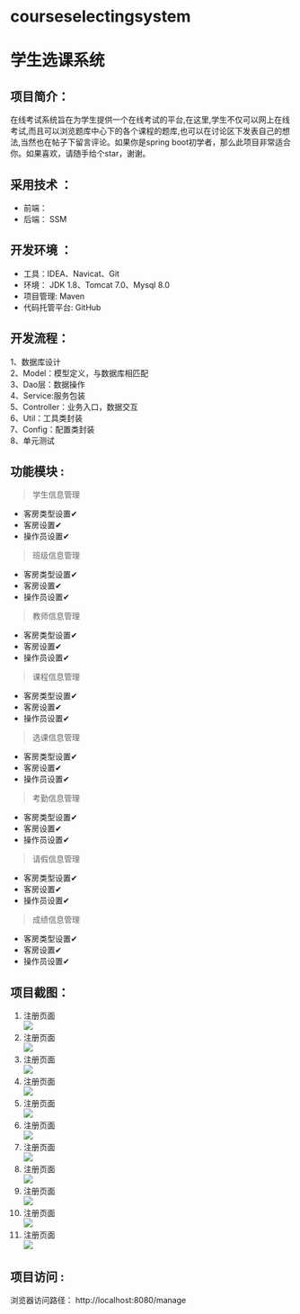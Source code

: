 # courseselectingsystem

# 学生选课系统

## 项目简介：

在线考试系统旨在为学生提供一个在线考试的平台,在这里,学生不仅可以网上在线考试,而且可以浏览题库中心下的各个课程的题库,也可以在讨论区下发表自己的想法,当然也在帖子下留言评论。如果你是spring boot初学者，那么此项目非常适合你。如果喜欢，请随手给个star，谢谢。

## 采用技术 ： 
- 前端：
- 后端： SSM

## 开发环境 ：
- 工具：IDEA、Navicat、Git
- 环境： JDK 1.8、Tomcat 7.0、Mysql 8.0
- 项目管理: Maven
- 代码托管平台: GitHub

## 开发流程：  
1、数据库设计  
2、Model：模型定义，与数据库相匹配  
3、Dao层：数据操作  
4、Service:服务包装  
5、Controller：业务入口，数据交互   
6、Util：工具类封装   
7、Config：配置类封装    
8、单元测试    


## 功能模块 :  

> 学生信息管理  
 - 客房类型设置✔
 - 客房设置✔
 - 操作员设置✔
> 班级信息管理
 - 客房类型设置✔
 - 客房设置✔
 - 操作员设置✔
> 教师信息管理
 - 客房类型设置✔
 - 客房设置✔
 - 操作员设置✔
> 课程信息管理
 - 客房类型设置✔
 - 客房设置✔
 - 操作员设置✔
> 选课信息管理
 - 客房类型设置✔
 - 客房设置✔
 - 操作员设置✔
> 考勤信息管理
 - 客房类型设置✔
 - 客房设置✔
 - 操作员设置✔
> 请假信息管理
 - 客房类型设置✔
 - 客房设置✔
 - 操作员设置✔
> 成绩信息管理
 - 客房类型设置✔
 - 客房设置✔
 - 操作员设置✔

## 项目截图：
1. 注册页面  
![](https://img-blog.csdnimg.cn/20210316144932706.png?x-oss-process=image/watermark,type_ZmFuZ3poZW5naGVpdGk,shadow_10,text_aHR0cHM6Ly9ibG9nLmNzZG4ubmV0L3dlaXhpbl80MzU0ODMxMA==,size_16,color_FFFFFF,t_70#pic_center)
2. 注册页面  
![](https://img-blog.csdnimg.cn/20210316145656968.jpg?x-oss-process=image/watermark,type_ZmFuZ3poZW5naGVpdGk,shadow_10,text_aHR0cHM6Ly9ibG9nLmNzZG4ubmV0L3dlaXhpbl80MzU0ODMxMA==,size_16,color_FFFFFF,t_70#pic_center)
3. 注册页面  
![](https://gitee.com/ZeroWdd/studentmanager/raw/master/项目截图/3.png)
4. 注册页面  
![](https://gitee.com/ZeroWdd/studentmanager/raw/master/项目截图/4.png)
5. 注册页面  
![](https://gitee.com/ZeroWdd/studentmanager/raw/master/项目截图/5.png)
6. 注册页面  
![](https://gitee.com/ZeroWdd/studentmanager/raw/master/项目截图/6.jpg)
7. 注册页面  
![](https://gitee.com/ZeroWdd/studentmanager/raw/master/项目截图/7.jpg)
8. 注册页面  
![](https://gitee.com/ZeroWdd/studentmanager/raw/master/项目截图/8.jpg)
9. 注册页面  
![](https://gitee.com/ZeroWdd/studentmanager/raw/master/项目截图/9.jpg)
10. 注册页面  
![](https://gitee.com/ZeroWdd/studentmanager/raw/master/项目截图/10.jpg)
11. 注册页面  
![](https://gitee.com/ZeroWdd/studentmanager/raw/master/%E9%A1%B9%E7%9B%AE%E6%88%AA%E5%9B%BE/11.jpg)  


## 项目访问 :  
浏览器访问路径： http://localhost:8080/manage

